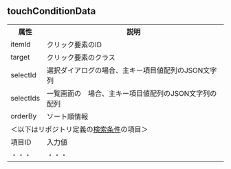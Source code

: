 ## touchConditionData

<table>
	<tr><th>属性</th><th>説明</th></tr>
	<tr><td>itemId</td><td>クリック要素のID</td></tr>
	<tr><td>target</td><td>クリック要素のクラス</td></tr>
	<tr><td>selectId</td><td>選択ダイアログの場合、主キー項目値配列のJSON文字列</td></tr>
	<tr><td>selectIds</td><td>一覧画面の　場合、主キー項目値配列のJSON文字列の配列</td></tr>
	<tr><td>orderBy</td><td>ソート順情報</td></tr>
	<tr><td colspan=4>＜以下はリポジトリ定義の<a href="condition.conds.md">検索条件</a>の項目＞</td></tr>
	<tr><td>項目ID</td><td>入力値</td></tr>
	<tr><td>・・・</td><td>・・・</td></tr>
</table>
